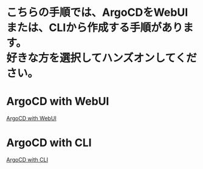 # こちらの手順では、ArgoCDをWebUIまたは、CLIから作成する手順があります。<br>好きな方を選択してハンズオンしてください。


# ArgoCD with WebUI

[ArgoCD with WebUI](https://github.com/cloudnativedaysjp/cnd-handson/blob/cnds2024/chapter_argocd/README_webui.md "ArgoCD with WebUI")

# ArgoCD with CLI

[ArgoCD with CLI](https://github.com/cloudnativedaysjp/cnd-handson/blob/cnds2024/chapter_argocd/README_cli.md "ArgoCD with CLI")

